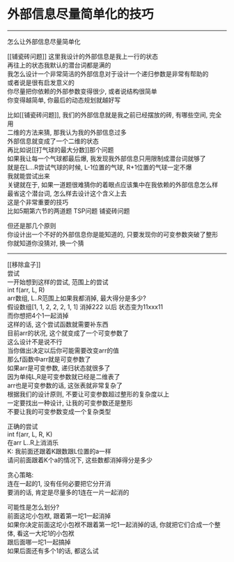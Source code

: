 # 外部信息尽量简单化的技巧

---

怎么让外部信息尽量简单化

[[铺瓷砖问题]]
这里我设计的外部信息是我上一行的状态  
再往上的状态我默认的潜台词都是满的  
我怎么设计一个非常简洁的外部信息对于设计一个递归参数是非常有帮助的  
或者说是很有启发意义的  
你尽量把你依赖的外部参数变得很少, 或者说结构很简单  
你变得越简单, 你最后的动态规划就越好写  
  
比如[[铺瓷砖问题]], 我们的外部信息就是我之前已经摆放的砖, 有哪些空间, 完全用  
二维的方法来猜, 那我认为我的外部信息过多  
外部信息就变成了一个二维的状态  
再比如说[[打气球的最大分数]]那个问题  
如果我让每一个气球都最后爆, 我发现我外部信息只用限制成潜台词就够了  
就是在L...R尝试气球的时候, L-1位置的气球, R+1位置的气球一定不爆  
我就能尝试出来  
关键就在于, 如果一道题很难猜你的着眼点应该集中在我依赖的外部信息怎么样  
最省这个潜台词, 怎么样去设计这个含义上去  
这是个非常重要的技巧  
比如5期第六节的两道题  TSP问题 铺瓷砖问题

但还是那几个原则  
你设计出一个不好的外部信息你是能知道的, 只要发现你的可变参数突破了整形  
你就知道你没猜对, 换一个猜

---

[[移除盒子]]  
尝试  
一开始想到这样的尝试, 范围上的尝试  
int f(arr, L, R)   
arr数组, L..R范围上如果我都消掉, 最大得分是多少?  
假设数组[1, 1, 2, 2, 2, 1, 1]
消掉222 以后 状态变为11xxx11  
而你想把4个1一起消掉  
这样的话, 这个尝试函数就需要补东西  
目前arr的状况, 这个就变成了一个可变参数了  
这么设计不是说不行  
当你做出决定以后你可能需要改变arr的值  
那么f函数中arr就是可变参数了  
如果arr是可变参数, 递归状态就很多了  
因为单纯L,R是可变参数就已经是二维表了  
arr也是可变参数的话, 这张表就非常复杂了  
根据我们的设计原则, 不要让可变参数超过整形的复杂度以上  
一定要找出一种设计, 让我的可变参数还是整形  
不要让我的可变参数变成一个复杂类型

正确的尝试  
int f(arr, L, R, K)   
在arr L..R上消消乐  
K: 我前面还跟着K跟数跟L位置的a一样  
请问前面跟着K个a的情况下, 这些数都消掉得分是多少

贪心策略:  
连在一起的1, 没有任何必要把它分开消  
 要消的话, 肯定是尽量多的1连在一片一起消的  
  
可能性是怎么划分?  
前面这坨小包袱, 跟着第一坨1一起消掉  
如果你决定前面这坨小包袱不跟着第一坨1一起消掉的话, 你就把它们合成一个整体, 看这一大坨1的小包袱  
跟后面哪一坨1一起搞掉  
如果后面还有多个1的话, 都这么试

